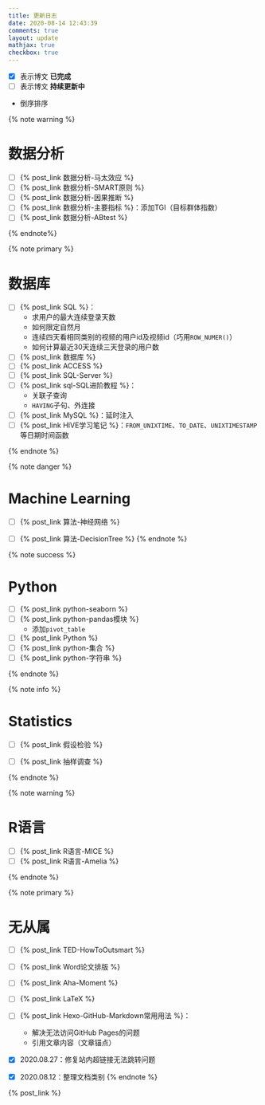 ```yaml
---
title: 更新日志
date: 2020-08-14 12:43:39
comments: true
layout: update
mathjax: true
checkbox: true
---
```



-  [x] 表示博文 **已完成**
-  [ ] 表示博文 **持续更新中**
- 倒序排序


{% note warning %}
# 数据分析
- [ ] {% post_link 数据分析-马太效应 %}
- [ ] {% post_link 数据分析-SMART原则 %}
- [ ] {% post_link 数据分析-因果推断 %}
- [ ] {% post_link 数据分析-主要指标 %}：添加TGI（目标群体指数）
- [ ] {% post_link 数据分析-ABtest %}

{% endnote%}


{% note primary %}
# 数据库
- [ ] {% post_link SQL %}：
  - 求用户的最大连续登录天数
  - 如何限定自然月
  - 连续四天看相同类别的视频的用户id及视频id（巧用`ROW_NUMER()`）
  - 如何计算最近30天连续三天登录的用户数
- [ ] {% post_link 数据库 %}
- [ ] {% post_link ACCESS %}
- [ ] {% post_link SQL-Server %}
- [ ] {% post_link sql-SQL进阶教程 %}：
  - 关联子查询
  - `HAVING`子句、外连接
- [ ] {% post_link MySQL %}：延时注入
- [ ] {% post_link HIVE学习笔记 %}：`FROM_UNIXTIME`、`TO_DATE`、`UNIXTIMESTAMP`等日期时间函数

{% endnote %}


{% note danger %}
# Machine Learning 
- [ ] {% post_link 算法-神经网络 %}
- [ ] {% post_link 算法-DecisionTree %}
{% endnote %}




{% note success %}
# Python

- [ ] {% post_link python-seaborn %}
- [ ] {% post_link python-pandas模块 %}
  - 添加`pivot_table`
- [ ] {% post_link Python %}
- [ ] {% post_link python-集合 %}
- [ ] {% post_link python-字符串 %}

{% endnote %}

{% note info %}
# Statistics
- [ ] {% post_link 假设检验 %}
- [ ] {% post_link 抽样调查 %}


{% endnote %}


{% note warning %}
# R语言
- [ ]  {% post_link R语言-MICE %}
- [ ]  {% post_link R语言-Amelia %}

{% endnote %}



{% note primary %}
# 无从属
- [ ] {% post_link TED-HowToOutsmart %}
- [ ] {% post_link Word论文排版 %}
- [ ] {% post_link Aha-Moment %}
- [ ] {% post_link LaTeX %}
- [ ] {% post_link Hexo-GitHub-Markdown常用用法 %}：
  - 解决无法访问GitHub Pages的问题
  - 引用文章内容（文章锚点）
- [x] 2020.08.27：修复站内超链接无法跳转问题
- [x] 2020.08.12：整理文档类别
{% endnote %}


{% post_link %}